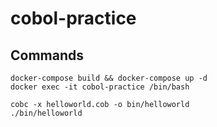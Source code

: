 # cobol-practice

## Commands

```
docker-compose build && docker-compose up -d
docker exec -it cobol-practice /bin/bash
```

```
cobc -x helloworld.cob -o bin/helloworld
./bin/helloworld
```
